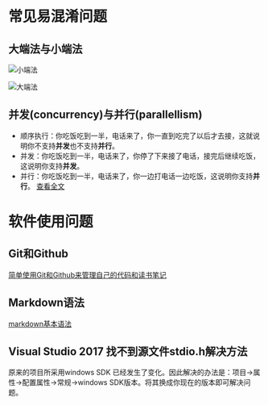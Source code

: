 # 常见易混淆问题
## 大端法与小端法
![小端法](https://upload.wikimedia.org/wikipedia/commons/thumb/e/ed/Little-Endian.svg/280px-Little-Endian.svg.png)

![大端法](https://upload.wikimedia.org/wikipedia/commons/thumb/5/54/Big-Endian.svg/280px-Big-Endian.svg.png)

## 并发(concurrency)与并行(parallellism)
- 顺序执行：你吃饭吃到一半，电话来了，你一直到吃完了以后才去接，这就说明你不支持**并发**也不支持**并行**。
- 并发：你吃饭吃到一半，电话来了，你停了下来接了电话，接完后继续吃饭，这说明你支持**并发**。
- 并行：你吃饭吃到一半，电话来了，你一边打电话一边吃饭，这说明你支持**并行**。
    [查看全文](https://blog.csdn.net/qq_27825451/article/details/78850336?utm_source=copy)

# 软件使用问题
## Git和Github
[简单使用Git和Github来管理自己的代码和读书笔记](https://my.oschina.net/bxxfighting/blog/378196)

## Markdown语法
[markdown基本语法](https://www.jianshu.com/p/191d1e21f7ed)
## Visual Studio 2017 找不到源文件stdio.h解决方法
原来的项目所采用windows SDK 已经发生了变化。因此解决的办法是：项目->属性->配置属性->常规->windows SDK版本。将其换成你现在的版本即可解决问题。